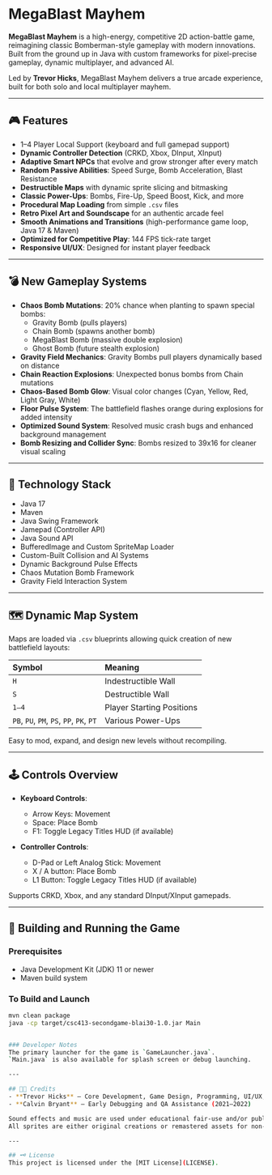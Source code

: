 # MegaBlast Mayhem

**MegaBlast Mayhem** is a high-energy, competitive 2D action-battle game, reimagining classic Bomberman-style gameplay with modern innovations.  
Built from the ground up in Java with custom frameworks for pixel-precise gameplay, dynamic multiplayer, and advanced AI.

Led by **Trevor Hicks**, MegaBlast Mayhem delivers a true arcade experience, built for both solo and local multiplayer mayhem.

---

## 🎮 Features
- 1–4 Player Local Support (keyboard and full gamepad support)
- **Dynamic Controller Detection** (CRKD, Xbox, DInput, XInput)
- **Adaptive Smart NPCs** that evolve and grow stronger after every match
- **Random Passive Abilities**: Speed Surge, Bomb Acceleration, Blast Resistance
- **Destructible Maps** with dynamic sprite slicing and bitmasking
- **Classic Power-Ups**: Bombs, Fire-Up, Speed Boost, Kick, and more
- **Procedural Map Loading** from simple `.csv` files
- **Retro Pixel Art and Soundscape** for an authentic arcade feel
- **Smooth Animations and Transitions** (high-performance game loop, Java 17 & Maven)
- **Optimized for Competitive Play**: 144 FPS tick-rate target
- **Responsive UI/UX**: Designed for instant player feedback

---

## 💣 New Gameplay Systems
- **Chaos Bomb Mutations**: 20% chance when planting to spawn special bombs:
  - Gravity Bomb (pulls players)
  - Chain Bomb (spawns another bomb)
  - MegaBlast Bomb (massive double explosion)
  - Ghost Bomb (future stealth explosion)
- **Gravity Field Mechanics**: Gravity Bombs pull players dynamically based on distance
- **Chain Reaction Explosions**: Unexpected bonus bombs from Chain mutations
- **Chaos-Based Bomb Glow**: Visual color changes (Cyan, Yellow, Red, Light Gray, White)
- **Floor Pulse System**: The battlefield flashes orange during explosions for added intensity
- **Optimized Sound System**: Resolved music crash bugs and enhanced background management
- **Bomb Resizing and Collider Sync**: Bombs resized to 39x16 for cleaner visual scaling

---

## 🧱 Technology Stack
- Java 17
- Maven
- Java Swing Framework
- Jamepad (Controller API)
- Java Sound API
- BufferedImage and Custom SpriteMap Loader
- Custom-Built Collision and AI Systems
- Dynamic Background Pulse Effects
- Chaos Mutation Bomb Framework
- Gravity Field Interaction System

---

## 🗺️ Dynamic Map System
Maps are loaded via `.csv` blueprints allowing quick creation of new battlefield layouts:

| Symbol | Meaning |
|:------|:--------|
| `H` | Indestructible Wall |
| `S` | Destructible Wall |
| `1–4` | Player Starting Positions |
| `PB`, `PU`, `PM`, `PS`, `PP`, `PK`, `PT` | Various Power-Ups |

Easy to mod, expand, and design new levels without recompiling.

---

## 🕹️ Controls Overview

- **Keyboard Controls**:
  - Arrow Keys: Movement
  - Space: Place Bomb
  - F1: Toggle Legacy Titles HUD (if available)

- **Controller Controls**:
  - D-Pad or Left Analog Stick: Movement
  - X / A button: Place Bomb
  - L1 Button: Toggle Legacy Titles HUD (if available)

Supports CRKD, Xbox, and any standard DInput/XInput gamepads.

---

## 🚀 Building and Running the Game

### Prerequisites
- Java Development Kit (JDK) 11 or newer
- Maven build system

### To Build and Launch
```bash
mvn clean package
java -cp target/csc413-secondgame-blai30-1.0.jar Main


### Developer Notes
The primary launcher for the game is `GameLauncher.java`.  
`Main.java` is also available for splash screen or debug launching.

---

## 🧑‍💻 Credits
- **Trevor Hicks** — Core Development, Game Design, Programming, UI/UX, and Systems Architecture
- **Calvin Bryant** — Early Debugging and QA Assistance (2021–2022)

Sound effects and music are used under educational fair-use and/or public domain licensing.  
All sprites are either original creations or remastered assets for non-commercial and indie commercial use.

---

## 🗝️ License
This project is licensed under the [MIT License](LICENSE).
